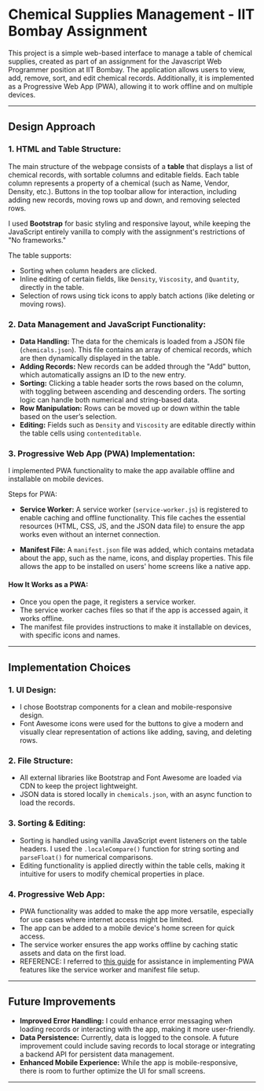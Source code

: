 # Chemical Supplies Management - IIT Bombay Assignment

This project is a simple web-based interface to manage a table of chemical supplies, created as part of an assignment for the Javascript Web Programmer position at IIT Bombay. The application allows users to view, add, remove, sort, and edit chemical records. Additionally, it is implemented as a Progressive Web App (PWA), allowing it to work offline and on multiple devices.

---

## Design Approach

### 1. **HTML and Table Structure:**

The main structure of the webpage consists of a **table** that displays a list of chemical records, with sortable columns and editable fields. Each table column represents a property of a chemical (such as Name, Vendor, Density, etc.). Buttons in the top toolbar allow for interaction, including adding new records, moving rows up and down, and removing selected rows.

I used **Bootstrap** for basic styling and responsive layout, while keeping the JavaScript entirely vanilla to comply with the assignment's restrictions of "No frameworks."

The table supports:
- Sorting when column headers are clicked.
- Inline editing of certain fields, like `Density`, `Viscosity`, and `Quantity`, directly in the table.
- Selection of rows using tick icons to apply batch actions (like deleting or moving rows).

### 2. **Data Management and JavaScript Functionality:**

- **Data Handling:** The data for the chemicals is loaded from a JSON file (`chemicals.json`). This file contains an array of chemical records, which are then dynamically displayed in the table.
- **Adding Records:** New records can be added through the "Add" button, which automatically assigns an ID to the new entry.
- **Sorting:** Clicking a table header sorts the rows based on the column, with toggling between ascending and descending orders. The sorting logic can handle both numerical and string-based data.
- **Row Manipulation:** Rows can be moved up or down within the table based on the user’s selection.
- **Editing:** Fields such as `Density` and `Viscosity` are editable directly within the table cells using `contenteditable`.

### 3. **Progressive Web App (PWA) Implementation:**

I implemented PWA functionality to make the app available offline and installable on mobile devices.

Steps for PWA:
- **Service Worker:** A service worker (`service-worker.js`) is registered to enable caching and offline functionality. This file caches the essential resources (HTML, CSS, JS, and the JSON data file) to ensure the app works even without an internet connection.
  
- **Manifest File:** A `manifest.json` file was added, which contains metadata about the app, such as the name, icons, and display properties. This file allows the app to be installed on users' home screens like a native app.

#### How It Works as a PWA:
- Once you open the page, it registers a service worker.
- The service worker caches files so that if the app is accessed again, it works offline.
- The manifest file provides instructions to make it installable on devices, with specific icons and names.
  
---

## Implementation Choices

### 1. **UI Design:**
   - I chose Bootstrap components for a clean and mobile-responsive design.
   - Font Awesome icons were used for the buttons to give a modern and visually clear representation of actions like adding, saving, and deleting rows.
   
### 2. **File Structure:**
   - All external libraries like Bootstrap and Font Awesome are loaded via CDN to keep the project lightweight.
   - JSON data is stored locally in `chemicals.json`, with an async function to load the records.
   
### 3. **Sorting & Editing:**
   - Sorting is handled using vanilla JavaScript event listeners on the table headers. I used the `.localeCompare()` function for string sorting and `parseFloat()` for numerical comparisons.
   - Editing functionality is applied directly within the table cells, making it intuitive for users to modify chemical properties in place.
   
### 4. **Progressive Web App:**
   - PWA functionality was added to make the app more versatile, especially for use cases where internet access might be limited. 
   - The app can be added to a mobile device's home screen for quick access.
   - The service worker ensures the app works offline by caching static assets and data on the first load.
   - REFERENCE: I referred to [this guide](https://tudip.com/blog-post/how-to-turn-a-website-or-web-application-into-pwa-with-example/) for assistance in implementing PWA features like the service worker and manifest file setup.

---

## Future Improvements
- **Improved Error Handling:** I could enhance error messaging when loading records or interacting with the app, making it more user-friendly.
- **Data Persistence:** Currently, data is logged to the console. A future improvement could include saving records to local storage or integrating a backend API for persistent data management.
- **Enhanced Mobile Experience:** While the app is mobile-responsive, there is room to further optimize the UI for small screens.

---




